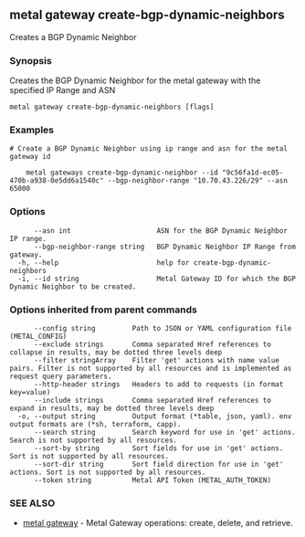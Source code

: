 ## metal gateway create-bgp-dynamic-neighbors

Creates a BGP Dynamic Neighbor

### Synopsis

Creates the BGP Dynamic Neighbor for the metal gateway with the specified IP Range and ASN

```
metal gateway create-bgp-dynamic-neighbors [flags]
```

### Examples

```
# Create a BGP Dynamic Neighbor using ip range and asn for the metal gateway id

	metal gateways create-bgp-dynamic-neighbor --id "9c56fa1d-ec05-470b-a938-0e5dd6a1540c" --bgp-neighbor-range "10.70.43.226/29" --asn 65000

```

### Options

```
      --asn int                     ASN for the BGP Dynamic Neighbor IP range.
      --bgp-neighbor-range string   BGP Dynamic Neighbor IP Range from gateway.
  -h, --help                        help for create-bgp-dynamic-neighbors
  -i, --id string                   Metal Gateway ID for which the BGP Dynamic Neighbor to be created.
```

### Options inherited from parent commands

```
      --config string         Path to JSON or YAML configuration file (METAL_CONFIG)
      --exclude strings       Comma separated Href references to collapse in results, may be dotted three levels deep
      --filter stringArray    Filter 'get' actions with name value pairs. Filter is not supported by all resources and is implemented as request query parameters.
      --http-header strings   Headers to add to requests (in format key=value)
      --include strings       Comma separated Href references to expand in results, may be dotted three levels deep
  -o, --output string         Output format (*table, json, yaml). env output formats are (*sh, terraform, capp).
      --search string         Search keyword for use in 'get' actions. Search is not supported by all resources.
      --sort-by string        Sort fields for use in 'get' actions. Sort is not supported by all resources.
      --sort-dir string       Sort field direction for use in 'get' actions. Sort is not supported by all resources.
      --token string          Metal API Token (METAL_AUTH_TOKEN)
```

### SEE ALSO

* [metal gateway](metal_gateway.md)	 - Metal Gateway operations: create, delete, and retrieve.

